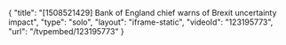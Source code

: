 {
    "title": "[1508521429] Bank of England chief warns of Brexit uncertainty impact",
    "type": "solo",
    "layout": "iframe-static",
    "videoId": "123195773",
    "url": "\/tvpembed\/123195773"
}
